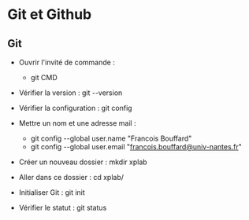 # Git et Github


## Git

- Ouvrir l'invité de commande : 
  - git CMD
    
- Vérifier la version : 
  git --version
- Vérifier la configuration : git config
- Mettre un nom et une adresse mail : 
  - git config --global user.name "Francois Bouffard"
  - git config --global user.email "francois.bouffard@univ-nantes.fr"
- Créer un nouveau dossier : mkdir xplab
- Aller dans ce dossier : cd xplab/
- Initialiser Git : git init
- Vérifier le statut : git status

